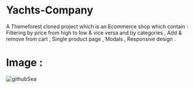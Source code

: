 # Yachts-Company

A Themeforest cloned project which is an Ecommerce shop which contain : Filtering by price from high to low & vice versa and by categories , Add & remove from cart , Single product page , Modals , Responsive design .
# Image :
![githubSea](https://github.com/ahmed24666/Yachts-Company/assets/128262500/bb6b82b1-35f8-4330-b9f2-38f9b560914b)
